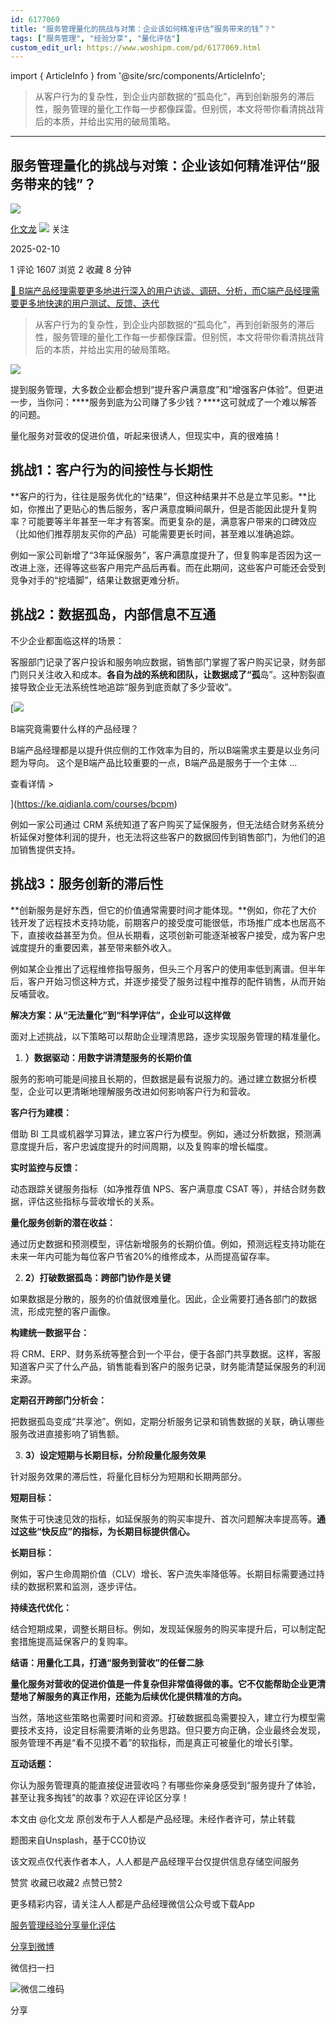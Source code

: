 ```yaml
---
id: 6177069
title: "服务管理量化的挑战与对策：企业该如何精准评估“服务带来的钱”？"
tags: ["服务管理", "经验分享", "量化评估"]
custom_edit_url: https://www.woshipm.com/pd/6177069.html
---
```

import { ArticleInfo } from '@site/src/components/ArticleInfo';

<ArticleInfo
    author="化文龙"
    authorLink="https://www.woshipm.com/u/285936"
    published="2025-02-10"
    views={1607}
    comments={1}
    collects={2}
/>

> 从客户行为的复杂性，到企业内部数据的“孤岛化”，再到创新服务的滞后性，服务管理的量化工作每一步都像踩雷。但别慌，本文将带你看清挑战背后的本质，并给出实用的破局策略。

---

## 服务管理量化的挑战与对策：企业该如何精准评估“服务带来的钱”？

[![](https://static.woshipm.com/view/woshipm_api_def_20250117141911_4838.jpg?imageView2/1/w/72/h/72/q/100)](https://www.woshipm.com/u/285936)

[化文龙](https://www.woshipm.com/u/285936) ![](https://static.woshipm.com/tag/1101_1@2x.png) 关注

2025-02-10

1 评论 1607 浏览 2 收藏 8 分钟

[🔗 B端产品经理需要更多地进行深入的用户访谈、调研、分析，而C端产品经理需要更多地快速的用户测试、反馈、迭代](https://ke.qidianla.com/courses/bcpm)

> 从客户行为的复杂性，到企业内部数据的“孤岛化”，再到创新服务的滞后性，服务管理的量化工作每一步都像踩雷。但别慌，本文将带你看清挑战背后的本质，并给出实用的破局策略。

![](https://image.woshipm.com/2023/04/13/01b5c42e-d9e2-11ed-a6e8-00163e0b5ff3.jpg)

提到服务管理，大多数企业都会想到“提升客户满意度”和“增强客户体验”。但更进一步，当你问：****服务到底为公司赚了多少钱？****这可就成了一个难以解答的问题。

量化服务对营收的促进价值，听起来很诱人，但现实中，真的很难搞！

## 挑战1：客户行为的间接性与长期性

**客户的行为，往往是服务优化的“结果”，但这种结果并不总是立竿见影。**比如，你推出了更贴心的售后服务，客户满意度瞬间飙升，但是否能因此提升复购率？可能要等半年甚至一年才有答案。而更复杂的是，满意客户带来的口碑效应（比如他们推荐朋友买你的产品）可能需要更长时间，甚至难以准确追踪。

例如一家公司新增了“3年延保服务”，客户满意度提升了，但复购率是否因为这一改进上涨，还得等这些客户用完产品后再看。而在此期间，这些客户可能还会受到竞争对手的“挖墙脚”，结果让数据更难分析。

## 挑战2：数据孤岛，内部信息不互通

不少企业都面临这样的场景：

客服部门记录了客户投诉和服务响应数据，销售部门掌握了客户购买记录，财务部门则只关注收入和成本。**各自为战的系统和团队，让数据成了“孤**岛”。这种割裂直接导致企业无法系统性地追踪“服务到底贡献了多少营收”。

[![](https://image.woshipm.com/2023/08/02/f7cafd68-30e3-11ee-9da3-00163e0b5ff3.png)

B端究竟需要什么样的产品经理？

B端产品经理都是以提升供应侧的工作效率为目的，所以B端需求主要是以业务问题为导向。 这个是B端产品比较重要的一点，B端产品是服务于一个主体 ...

查看详情 >

](https://ke.qidianla.com/courses/bcpm)

例如一家公司通过 CRM 系统知道了客户购买了延保服务，但无法结合财务系统分析延保对整体利润的提升，也无法将这些客户的数据回传到销售部门，为他们的追加销售提供支持。

## 挑战3：服务创新的滞后性

**创新服务是好东西，但它的价值通常需要时间才能体现。**例如，你花了大价钱开发了远程技术支持功能，前期客户的接受度可能很低，市场推广成本也居高不下，直接收益甚至为负。但从长期看，这项创新可能逐渐被客户接受，成为客户忠诚度提升的重要因素，甚至带来额外收入。

例如某企业推出了远程维修指导服务，但头三个月客户的使用率低到离谱。但半年后，客户开始习惯这种方式，并逐步接受了服务过程中推荐的配件销售，从而开始反哺营收。

****解决方案：从“无法量化”到“科学评估”，企业可以这样做****

面对上述挑战，以下策略可以帮助企业理清思路，逐步实现服务管理的精准量化。

1.  ****）数据驱动：用数字讲清楚服务的长期价值****

服务的影响可能是间接且长期的，但数据是最有说服力的。通过建立数据分析模型，企业可以更清晰地理解服务改进如何影响客户行为和营收。

****客户行为建模：****

借助 BI 工具或机器学习算法，建立客户行为模型。例如，通过分析数据，预测满意度提升后，客户忠诚度提升的时间周期，以及复购率的增长幅度。

****实时监控与反馈：****

动态跟踪关键服务指标（如净推荐值 NPS、客户满意度 CSAT 等），并结合财务数据，评估这些指标与营收增长的关系。

****量化服务创新的潜在收益：****

通过历史数据和预测模型，评估新增服务的长期价值。例如，预测远程支持功能在未来一年内可能为每位客户节省20%的维修成本，从而提高留存率。

2.  ****2）打破数据孤岛：跨部门协作是关键****

如果数据是分散的，服务的价值就很难量化。因此，企业需要打通各部门的数据流，形成完整的客户画像。

****构建统一数据平台：****

将 CRM、ERP、财务系统等整合到一个平台，便于各部门共享数据。这样，客服知道客户买了什么产品，销售能看到客户的服务记录，财务能清楚延保服务的利润来源。

****定期召开跨部门分析会：****

把数据孤岛变成“共享池”。例如，定期分析服务记录和销售数据的关联，确认哪些服务改进直接影响了销售额。

3.  ****3）设定短期与长期目标，分阶段量化服务效果****

针对服务效果的滞后性，将量化目标分为短期和长期两部分。

****短期目标：****

聚焦于可快速见效的指标，如延保服务的购买率提升、首次问题解决率提高等。**通过这些“快反应”的指标，为长期目标提供信心。**

****长期目标：****

例如，客户生命周期价值（CLV）增长、客户流失率降低等。长期目标需要通过持续的数据积累和监测，逐步评估。

****持续迭代优化：****

结合短期成果，调整长期目标。例如，发现延保服务的购买率提升后，可以制定配套措施提高延保客户的复购率。

****结语：用量化工具，打通“服务到营收”的任督二脉****

**量化服务对营收的促进价值是一件复杂但非常值得做的事。它不仅能帮助企业更清楚地了解服务的真正作用，还能为后续优化提供精准的方向。**

当然，落地这些策略也需要时间和资源。打破数据孤岛需要投入，建立行为模型需要技术支持，设定目标需要清晰的业务思路。但只要方向正确，企业最终会发现，服务管理不再是“看不见摸不着”的软指标，而是真正可被量化的增长引擎。

****互动话题：****

你认为服务管理真的能直接促进营收吗？有哪些你亲身感受到“服务提升了体验，甚至让我多掏钱”的故事？欢迎在评论区分享！

本文由 @化文龙 原创发布于人人都是产品经理。未经作者许可，禁止转载

题图来自Unsplash，基于CC0协议

该文观点仅代表作者本人，人人都是产品经理平台仅提供信息存储空间服务

赞赏 收藏已收藏2 点赞已赞2

更多精彩内容，请关注人人都是产品经理微信公众号或下载App

[服务管理](https://www.woshipm.com/tag/%e6%9c%8d%e5%8a%a1%e7%ae%a1%e7%90%86)[经验分享](https://www.woshipm.com/tag/%e7%bb%8f%e9%aa%8c%e5%88%86%e4%ba%ab)[量化评估](https://www.woshipm.com/tag/%e9%87%8f%e5%8c%96%e8%af%84%e4%bc%b0)

[分享到微博](https://service.weibo.com/share/share.php?appkey=2775287854&title=服务管理量化的挑战与对策：企业该如何精准评估“服务带来的钱”？&url=https://www.woshipm.com/pd/6177069.html&pic=https://image.woshipm.com/2023/04/13/01b5c42e-d9e2-11ed-a6e8-00163e0b5ff3.jpg)

微信扫一扫

![微信二维码](https://api.pwmqr.com/qrcode/create/?url=https://www.woshipm.com/pd/6177069.html)

分享